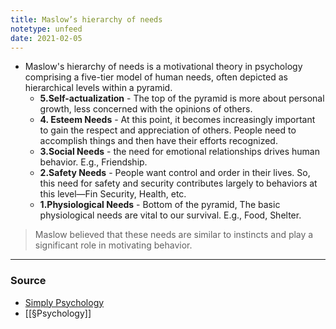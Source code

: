 ```yaml
---
title: Maslow’s hierarchy of needs
notetype: unfeed
date: 2021-02-05
---
```


- Maslow's hierarchy of needs is a motivational theory in psychology comprising a five-tier model of human needs, often depicted as hierarchical levels within a pyramid. 
	- **5.Self-actualization** - The top of the pyramid is more about personal growth, less concerned with the opinions of others. 
	- **4. Esteem Needs** - At this point, it becomes increasingly important to gain the respect and appreciation of others. People need to accomplish things and then have their efforts recognized.
	- **3.Social Needs** - the need for emotional relationships drives human behavior. E.g., Friendship. 
	- **2.Safety Needs** - People want control and order in their lives. So, this need for safety and security contributes largely to behaviors at this level—Fin Security, Health, etc.
	- **1.Physiological Needs** - Bottom of the pyramid, The basic physiological needs are vital to our survival. E.g., Food, Shelter. 
> Maslow believed that these needs are similar to instincts and play a significant role in motivating behavior.

--- 

### Source
- [Simply Psychology](https://www.simplypsychology.org/maslow.html)
- [[§Psychology]]